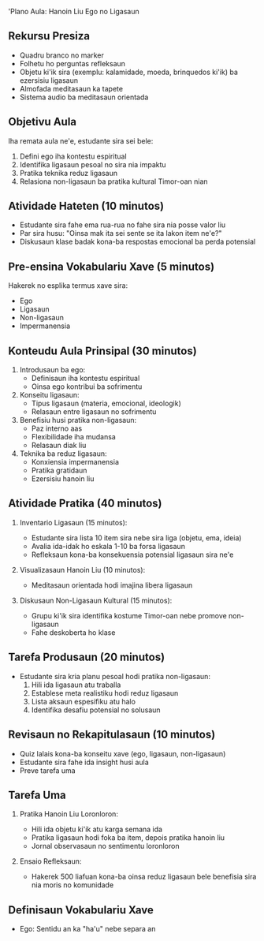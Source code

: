 'Plano Aula: Hanoin Liu Ego no Ligasaun

## Rekursu Presiza
- Quadru branco no marker
- Folhetu ho perguntas refleksaun
- Objetu ki'ik sira (exemplu: kalamidade, moeda, brinquedos ki'ik) ba ezersisiu ligasaun
- Almofada meditasaun ka tapete
- Sistema audio ba meditasaun orientada

## Objetivu Aula
Iha remata aula ne'e, estudante sira sei bele:
1. Defini ego iha kontestu espiritual
2. Identifika ligasaun pesoal no sira nia impaktu
3. Pratika teknika reduz ligasaun
4. Relasiona non-ligasaun ba pratika kultural Timor-oan nian

## Atividade Hateten (10 minutos)
- Estudante sira fahe ema rua-rua no fahe sira nia posse valor liu
- Par sira husu: "Oinsa mak ita sei sente se ita lakon item ne'e?"
- Diskusaun klase badak kona-ba respostas emocional ba perda potensial

## Pre-ensina Vokabulariu Xave (5 minutos)
Hakerek no esplika termus xave sira:
- Ego
- Ligasaun
- Non-ligasaun
- Impermanensia

## Konteudu Aula Prinsipal (30 minutos)
1. Introdusaun ba ego:
   - Definisaun iha kontestu espiritual
   - Oinsa ego kontribui ba sofrimentu
2. Konseitu ligasaun:
   - Tipus ligasaun (materia, emocional, ideologik)
   - Relasaun entre ligasaun no sofrimentu
3. Benefisiu husi pratika non-ligasaun:
   - Paz interno aas
   - Flexibilidade iha mudansa
   - Relasaun diak liu
4. Teknika ba reduz ligasaun:
   - Konxiensia impermanensia
   - Pratika gratidaun
   - Ezersisiu hanoin liu

## Atividade Pratika (40 minutos)
1. Inventario Ligasaun (15 minutos):
   - Estudante sira lista 10 item sira nebe sira liga (objetu, ema, ideia)
   - Avalia ida-idak ho eskala 1-10 ba forsa ligasaun
   - Refleksaun kona-ba konsekuensia potensial ligasaun sira ne'e

2. Visualizasaun Hanoin Liu (10 minutos):
   - Meditasaun orientada hodi imajina libera ligasaun

3. Diskusaun Non-Ligasaun Kultural (15 minutos):
   - Grupu ki'ik sira identifika kostume Timor-oan nebe promove non-ligasaun
   - Fahe deskoberta ho klase

## Tarefa Produsaun (20 minutos)
- Estudante sira kria planu pesoal hodi pratika non-ligasaun:
  1. Hili ida ligasaun atu traballa
  2. Establese meta realistiku hodi reduz ligasaun
  3. Lista aksaun espesifiku atu halo
  4. Identifika desafiu potensial no solusaun

## Revisaun no Rekapitulasaun (10 minutos)
- Quiz lalais kona-ba konseitu xave (ego, ligasaun, non-ligasaun)
- Estudante sira fahe ida insight husi aula
- Preve tarefa uma

## Tarefa Uma
1. Pratika Hanoin Liu Loronloron:
   - Hili ida objetu ki'ik atu karga semana ida
   - Pratika ligasaun hodi foka ba item, depois pratika hanoin liu
   - Jornal observasaun no sentimentu loronloron

2. Ensaio Refleksaun:
   - Hakerek 500 liafuan kona-ba oinsa reduz ligasaun bele benefisia sira nia moris no komunidade

## Definisaun Vokabulariu Xave
- Ego: Sentidu an ka "ha'u" nebe separa an